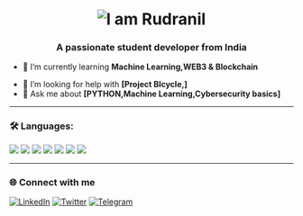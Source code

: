 <h1 align="center">
  <img src="https://readme-typing-svg.demolab.com?font=Fira+Code&pause=1000&color=e0ff22&center=true&vCenter=true&width=445&lines=Hi+%F0%9F%91%8B%2C+I'm+Rudranil" alt="I am Rudranil " />
</h1>
<h3 align="center">A passionate student developer from India </h3>

<!-- 🔭 I’m currently working on **Smart WASTE segregation  & Tourism boos INDIA**-->
- 🌱 I’m currently learning **Machine Learning,WEB3 & Blockchain**
<!-- 👯 I’m looking to collaborate on **[Open source, projects, etc.]**-->
- 🤝 I’m looking for help with **[Project BIcycle,]**
- 💬 Ask me about **[PYTHON,Machine Learning,Cybersecurity basics]**
<!--- ⚡ Fun fact: **[]**-->

---

### 🛠️ Languages:

<p>
  <img src="https://img.shields.io/badge/-Python-EAC663?style=for-the-badge&logo=python&logoColor=white"/>
  <img src="https://img.shields.io/badge/-SQL-ffffff?style=for-the-badge&logo=sql&logoColor=black"/>
  <img src="https://img.shields.io/badge/-HTML5-E34F26?style=for-the-badge&logo=html5&logoColor=white"/>
  <img src="https://img.shields.io/badge/-CSS3-1572B6?style=for-the-badge&logo=css3&logoColor=white"/>
  <img src="https://img.shields.io/badge/- -ff1111?style=for-the-badge&logo=C&logoColor=white"/>
  <img src="https://img.shields.io/badge/-MYSQL-fafafa?style=for-the-badge&logo=mysql&logoColor=000000"/>
  <img src="https://img.shields.io/badge/-C++-00599C?style=for-the-badge&logo=c%2B%2B&logoColor=white"/>
  
</p>

---

<!--### 📈 GitHub Stats

<p>
  <img src="https://github-readme-stats.vercel.app/api?username=rudranil5&show_icons=true&theme=radical" alt="rudranil5" />
  <img src="https://github-readme-stats.vercel.app/api/top-langs/?username=rudranil5&layout=compact&theme=radical" alt="rudranil5" />
</p>

---
-->
### 🌐 Connect with me

[![LinkedIn](https://img.shields.io/badge/-LinkedIn-0077B5?style=flat-square&logo=linkedin&logoColor=white)](https://linkedin.com/in/rudranil5)
[![Twitter](https://img.shields.io/badge/-X-1DA1F2?style=flat-square&logo=twitter&logoColor=black)](https://twitter.com/Anihilin)
[![Telegram](https://img.shields.io/badge/-Telegram-2CA5E0?style=flat-square&logo=telegram&logoColor=white)](https://t.me/Rudranil_telegrambot)
